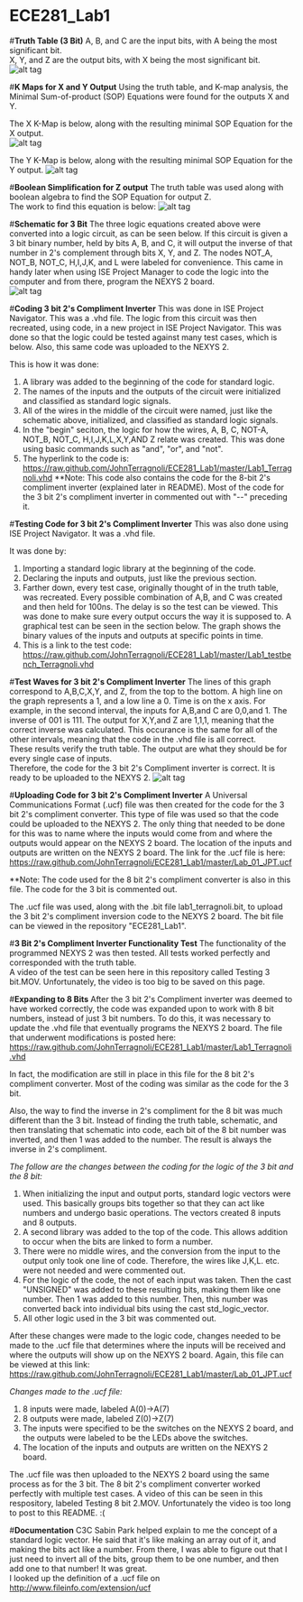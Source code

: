 ECE281_Lab1
===========


#**Truth Table (3 Bit)**
A, B, and C are the input bits, with A being the most significant bit.  
X, Y, and Z are the output bits, with X being the most significant bit.  
![alt tag](https://raw.github.com/JohnTerragnoli/ECE281_Lab1/master/Truth%20Table.PNG "Truth Table")


#**K Maps for X and Y Output**
Using the truth table, and K-map analysis, the Minimal Sum-of-product (SOP) Equations were found for the outputs X and Y. 

The X K-Map is below, along with the resulting minimal SOP Equation for the X output.  
![alt tag](https://raw.github.com/JohnTerragnoli/ECE281_Lab1/master/X%20K-Map.PNG "X K-Map and Output Equation")




The Y K-Map is below, along with the resulting minimal SOP Equation for the Y output. 
![alt tag](https://raw.github.com/JohnTerragnoli/ECE281_Lab1/master/Y%20K-mapPNG.PNG "Y K-Map and Output Equation")




#**Boolean Simplification for Z output**
The truth table was used along with boolean algebra to find the SOP Equation for output Z.  
The work to find this equation is below: 
![alt tag](https://raw.github.com/JohnTerragnoli/ECE281_Lab1/master/Simplifying%20Z%20output.PNG "Z Boolean Simplification and Output Equation")


#**Schematic for 3 Bit**
The three logic equations created above were converted into a logic circuit, as can be seen below. If this circuit is given a 3 bit binary number, held by bits A, B, and C, it will output the inverse of that number in 2's complement through bits X, Y, and Z.
The nodes NOT_A, NOT_B, NOT_C, H,I,J,K, and L were labeled for convenience.  This came in handy later when using ISE Project Manager to code the logic into the computer and from there, program the NEXYS 2 board.  
![alt tag](https://raw.github.com/JohnTerragnoli/ECE281_Lab1/master/Proper%20Schematic3.PNG "Logic Circuit")

#**Coding 3 bit 2's Compliment Inverter**
This was done in ISE Project Navigator.  This was a .vhd file.
The logic from this circuit was then recreated, using code, in a new project in ISE Project Navigator. This was done so that the logic could be tested against many test cases, which is below.  Also, this same code was uploaded to the NEXYS 2.  

This is how it was done: 
1. A library was added to the beginning of the code for standard logic.  
2. The names of the inputs and the outputs of the circuit were initialized and classified as standard logic signals.
3. All of the wires in the middle of the circuit were named, just like the schematic above, initialized, and classified as standard logic signals.  
4. In the "begin" seciton, the logic for how the wires, A, B, C, NOT-A, NOT_B, NOT_C, H,I,J,K,L,X,Y,AND Z relate was created.  This was done using basic commands such as "and", "or", and "not".  
5. The hyperlink to the code is: https://raw.github.com/JohnTerragnoli/ECE281_Lab1/master/Lab1_Terragnoli.vhd 
**Note: This code also contains the code for the 8-bit 2's compliment inverter (explained later in README).  Most of the code for the 3 bit 2's compliment inverter in commented out with "--" preceding it.  

#**Testing Code for 3 bit 2's Compliment Inverter**
This was also done using ISE Project Navigator.  It was a .vhd file.

It was done by: 
1. Importing a standard logic library at the beginning of the code.
2. Declaring the inputs and outputs, just like the previous section. 
3. Farther down, every test case, originally thought of in the truth table, was recreated.  Every possible combination of A,B, and C was created and then held for 100ns.  The delay is so the test can be viewed.  This was done to make sure every output occurs the way it is supposed to.  A graphical test can be seen in the section below.  The graph shows the binary values of the inputs and outputs at specific points in time.  
4. This is a link to the test code:  https://raw.github.com/JohnTerragnoli/ECE281_Lab1/master/Lab1_testbench_Terragnoli.vhd 




#**Test Waves for 3 bit 2's Compliment Inverter**
The lines of this graph correspond to A,B,C,X,Y, and Z, from the top to the bottom.  A high line on the graph represents a 1, and a low line a 0.  Time is on the x axis.  For example, in the second interval, the inputs for A,B,and C are 0,0,and 1.  The inverse of 001 is 111.  The output for X,Y,and Z are 1,1,1, meaning that the correct inverse was calculated. This occurance is the same for all of the other intervals, meaning that the code in the .vhd file is all correct.  
These results verify the truth table.  The output are what they should be for every single case of inputs.  
Therefore, the code for the 3 bit 2's Compliment inverter is correct.  It is ready to be uploaded to the NEXYS 2.
![alt tag](https://raw.github.com/JohnTerragnoli/ECE281_Lab1/master/Prelab%20waves.PNG "Text Waves")

#**Uploading Code for 3 bit 2's Compliment Inverter**
A Universal Communications Format (.ucf) file was then created for the code for the 3 bit 2's compliment converter.  This type of file was used so that the code could be uploaded to the NEXYS 2.  The only thing that needed to be done for this was to name where the inputs would come from and where the outputs would appear on the NEXYS 2 board.  The location of the inputs and outputs are written on the NEXYS 2 board.  The link for the .ucf file is here:  https://raw.github.com/JohnTerragnoli/ECE281_Lab1/master/Lab_01_JPT.ucf

**Note: The code used for the 8 bit 2's compliment converter is also in this file.  The code for the 3 bit is commented out.

The .ucf file was used, along with the .bit file lab1_terragnoli.bit, to upload the 3 bit 2's compliment inversion code to the NEXYS 2 board.  The bit file can be viewed in the repository "ECE281_Lab1".



#**3 Bit 2's Compliment Inverter Functionality Test**
The functionality of the programmed NEXYS 2 was then tested.  All tests worked perfectly and corresponded with the truth table.  
A video of the test can be seen here in this repository called Testing 3 bit.MOV.  Unfortunately, the video is too big to be saved on this page.  

#**Expanding to 8 Bits**
After the 3 bit 2's Compliment inverter was deemed to have worked correctly, the code was expanded upon to work with 8 bit numbers, instead of just 3 bit numbers.  To do this, it was necessary to update the .vhd file that eventually programs the NEXYS 2 board.  The file that underwent modifications is posted here:  https://raw.github.com/JohnTerragnoli/ECE281_Lab1/master/Lab1_Terragnoli.vhd  

In fact, the modification are still in place in this file for the 8 bit 2's compliment converter.  Most of the coding was similar as the code for the 3 bit.  

Also, the way to find the inverse in 2's compliment for the 8 bit was much different than the 3 bit.  Instead of finding the truth table, schematic, and then translating that schematic into code, each bit of the 8 bit number was inverted, and then 1 was added to the number.  The result is always the inverse in 2's compliment.  

*The follow are the changes between the coding for the logic of the 3 bit and the 8 bit:* 
1. When initializing the input and output ports, standard logic vectors were used.  This basically groups bits together so that they can act like numbers and undergo basic operations.  The vectors created 8 inputs and 8 outputs.  
2. A second library was added to the top of the code.  This allows addition to occur when the bits are linked to form a number.  
3. There were no middle wires, and the conversion from the input to the output only took one line of code.  Therefore, the wires like J,K,L. etc. were not needed and were commented out.  
4. For the logic of the code, the not of each input was taken.  Then the cast "UNSIGNED" was added to these resulting bits, making them like one number.  Then 1 was added to this number.  Then, this number was converted back into individual bits using the cast std_logic_vector.  
5. All other logic used in the 3 bit was commented out.  

After these changes were made to the logic code, changes needed to be made to the .ucf file that determines where the inputs will be received and where the outputs will show up on the NEXYS 2 board.  Again, this file can be viewed at this link:  https://raw.github.com/JohnTerragnoli/ECE281_Lab1/master/Lab_01_JPT.ucf

*Changes made to the .ucf file:*

1. 8 inputs were made, labeled A(0)->A(7)
2. 8 outputs were made, labeled Z(0)->Z(7)
3. The inputs were specified to be the switches on the NEXYS 2 board, and the outputs were labeled to be the LEDs above the switches.  
4. The location of the inputs and outputs are written on the NEXYS 2 board.  

The .ucf file was then uploaded to the NEXYS 2 board using the same process as for the 3 bit.  The 8 bit 2's compliment converter worked perfectly with multiple test cases.  A video of this can be seen in this respository, labeled Testing 8 bit 2.MOV.  Unfortunately the video is too long to post to this README.  :(




#**Documentation**
C3C Sabin Park helped explain to me the concept of a standard logic vector.  He said that it's like making an array out
of it, and making the bits act like a number. From there, I was able to figure out that I just need to invert all of the bits, group them to be one number, and then add one to that number!  It was great.  
I looked up the definition of a .ucf file on http://www.fileinfo.com/extension/ucf 
